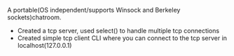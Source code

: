 A portable(OS independent/supports Winsock and Berkeley sockets)chatroom.
- Created a tcp server, used select() to handle multiple tcp connections
- Created simple tcp client CLI where you can connect to the tcp server in localhost(127.0.0.1)
